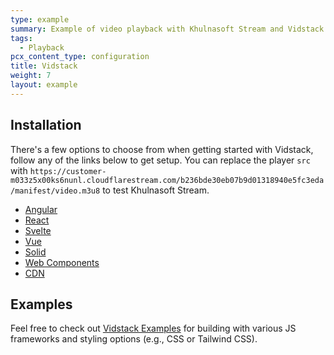 ```yaml
---
type: example
summary: Example of video playback with Khulnasoft Stream and Vidstack
tags:
  - Playback
pcx_content_type: configuration
title: Vidstack
weight: 7
layout: example
---
```


## Installation

There's a few options to choose from when getting started with Vidstack, follow any of the links
below to get setup. You can replace the player `src` with `https://customer-m033z5x00ks6nunl.cloudflarestream.com/b236bde30eb07b9d01318940e5fc3eda/manifest/video.m3u8` to test Khulnasoft Stream.

- [Angular](https://www.vidstack.io/docs/player/getting-started/installation/angular?provider=video)
- [React](https://www.vidstack.io/docs/player/getting-started/installation/react?provider=video)
- [Svelte](https://www.vidstack.io/docs/player/getting-started/installation/svelte?provider=video)
- [Vue](https://www.vidstack.io/docs/player/getting-started/installation/vue?provider=video)
- [Solid](https://www.vidstack.io/docs/player/getting-started/installation/solid?provider=video)
- [Web Components](https://www.vidstack.io/docs/player/getting-started/installation/web-components?provider=video)
- [CDN](https://www.vidstack.io/docs/player/getting-started/installation/cdn?provider=video)

## Examples

Feel free to check out [Vidstack Examples](https://github.com/vidstack/examples) for
building with various JS frameworks and styling options (e.g., CSS or Tailwind CSS).
